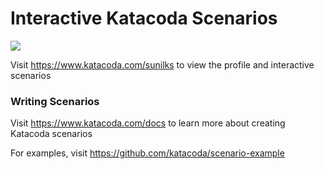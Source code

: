 # Interactive Katacoda Scenarios

[![](http://shields.katacoda.com/katacoda/sunilks/count.svg)](https://www.katacoda.com/sunilks "Get your profile on Katacoda.com")

Visit https://www.katacoda.com/sunilks to view the profile and interactive scenarios

### Writing Scenarios
Visit https://www.katacoda.com/docs to learn more about creating Katacoda scenarios

For examples, visit https://github.com/katacoda/scenario-example
